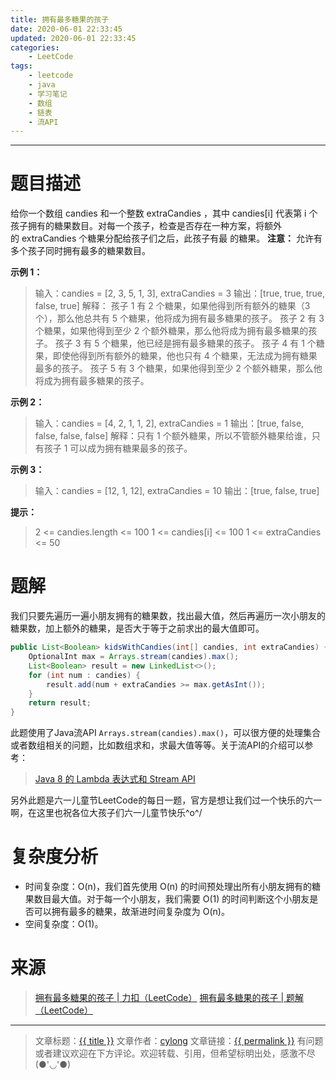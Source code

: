 ```yaml
---
title: 拥有最多糖果的孩子
date: 2020-06-01 22:33:45
updated: 2020-06-01 22:33:45
categories:
    - LeetCode
tags:
    - leetcode
    - java
    - 学习笔记
    - 数组
    - 链表
    - 流API
---
```

---

# 题目描述

给你一个数组 candies 和一个整数 extraCandies ，其中 candies[i] 代表第 i 个孩子拥有的糖果数目。对每一个孩子，检查是否存在一种方案，将额外的 extraCandies 个糖果分配给孩子们之后，此孩子有最 的糖果。
**注意：** 允许有多个孩子同时拥有最多的糖果数目。

**示例 1：**
> 输入：candies = [2, 3, 5, 1, 3], extraCandies = 3
> 输出：[true, true, true, false, true]
> 解释：
> 孩子 1 有 2 个糖果，如果他得到所有额外的糖果（3个），那么他总共有 5 个糖果，他将成为拥有最多糖果的孩子。
> 孩子 2 有 3 个糖果，如果他得到至少 2 个额外糖果，那么他将成为拥有最多糖果的孩子。
> 孩子 3 有 5 个糖果，他已经是拥有最多糖果的孩子。
> 孩子 4 有 1 个糖果，即使他得到所有额外的糖果，他也只有 4 个糖果，无法成为拥有糖果最多的孩子。
> 孩子 5 有 3 个糖果，如果他得到至少 2 个额外糖果，那么他将成为拥有最多糖果的孩子。

**示例 2：**
> 输入：candies = [4, 2, 1, 1, 2], extraCandies = 1
> 输出：[true, false, false, false, false]
> 解释：只有 1 个额外糖果，所以不管额外糖果给谁，只有孩子 1 可以成为拥有糖果最多的孩子。

**示例 3：**
> 输入：candies = [12, 1, 12], extraCandies = 10
> 输出：[true, false, true]

**提示：**
> 2 <= candies.length <= 100
> 1 <= candies[i] <= 100
> 1 <= extraCandies <= 50

<!-- more -->

# 题解

我们只要先遍历一遍小朋友拥有的糖果数，找出最大值，然后再遍历一次小朋友的糖果数，加上额外的糖果，是否大于等于之前求出的最大值即可。

```java
public List<Boolean> kidsWithCandies(int[] candies, int extraCandies) {
    OptionalInt max = Arrays.stream(candies).max();
    List<Boolean> result = new LinkedList<>();
    for (int num : candies) {
        result.add(num + extraCandies >= max.getAsInt());
    }
    return result;
}
```

此题使用了Java流API `Arrays.stream(candies).max()`，可以很方便的处理集合或者数组相关的问题，比如数组求和，求最大值等等。关于流API的介绍可以参考：
> [Java 8 的 Lambda 表达式和 Stream API][3]

另外此题是六一儿童节LeetCode的每日一题，官方是想让我们过一个快乐的六一啊，在这里也祝各位大孩子们六一儿童节快乐\^o^/

# 复杂度分析

* 时间复杂度：O(n)，我们首先使用 O(n) 的时间预处理出所有小朋友拥有的糖果数目最大值。对于每一个小朋友，我们需要 O(1) 的时间判断这个小朋友是否可以拥有最多的糖果，故渐进时间复杂度为 O(n)。
* 空间复杂度：Ο(1)。

# 来源
> [拥有最多糖果的孩子 | 力扣（LeetCode）][1]
> [拥有最多糖果的孩子 | 题解（LeetCode）][2]

---

> 文章标题：<a href='{{ permalink }}' title='{{ title }}' >{{ title }}</a>
> 文章作者：[cylong](http://www.cylong.com/about/ "cylong")
> 文章链接：<a href='{{ permalink }}' title='{{ title }}' >{{ permalink }}</a>
> 有问题或者建议欢迎在下方评论。欢迎转载、引用，但希望标明出处，感激不尽(●'◡'●)

[1]: https://leetcode-cn.com/problems/kids-with-the-greatest-number-of-candies/ "拥有最多糖果的孩子 | 力扣（LeetCode）"
[2]: https://leetcode-cn.com/problems/kids-with-the-greatest-number-of-candies/solution/yong-you-zui-duo-tang-guo-de-hai-zi-by-leetcode-so/ "拥有最多糖果的孩子 | 题解（LeetCode）"
[3]: /blog/2019/03/18/lambda/ "Java 8 的 Lambda 表达式和 Stream API"

